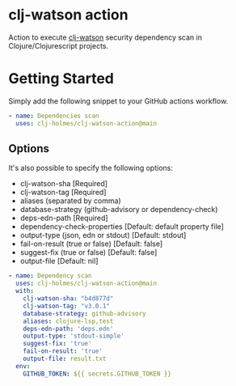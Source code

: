 # clj-watson action

Action to execute [clj-watson](https://github.com/clj-holmes/clj-watson) security dependency scan in Clojure/Clojurescript projects.

# Getting Started
Simply add the following snippet to your GitHub actions workflow.
```yaml
- name: Dependencies scan
  uses: clj-holmes/clj-watson-action@main
```

## Options
It's also possible to specify the following options:
- clj-watson-sha [Required]
- clj-watson-tag [Required]
- aliases (separated by comma)
- database-strategy (github-advisory or dependency-check)
- deps-edn-path [Required]
- dependency-check-properties [Default: default property file]
- output-type (json, edn or stdout) [Default: stdout]
- fail-on-result (true or false) [Default: false]
- suggest-fix (true or false) [Default: false]
- output-file [Default: nil]

```yaml
- name: Dependency scan
  uses: clj-holmes/clj-watson-action@main
  with:
    clj-watson-sha: "b4d877d"
    clj-watson-tag: "v3.0.1"
    database-strategy: github-advisory
    aliases: clojure-lsp,test 
    deps-edn-path: 'deps.edn'
    output-type: 'stdout-simple'
    suggest-fix: 'true'
    fail-on-result: 'true'
    output-file: result.txt
  env:
    GITHUB_TOKEN: ${{ secrets.GITHUB_TOKEN }}
```
